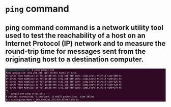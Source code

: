# `ping` command


## ping command command is a network utility tool used to test the reachability of a host on an Internet Protocol (IP) network and to measure the round-trip time for messages sent from the originating host to a destination computer.




![Alt text](<images/ping cmd.PNG>)